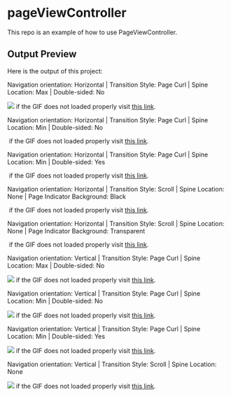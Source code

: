 # pageViewController
This repo is an example of how to use PageViewController.

## Output Preview
Here is the output of this project:

Navigation orientation: Horizontal | Transition Style: Page Curl | Spine Location: Max | Double-sided: No

![](http://luthfifr.com/buku_ios_101/gif/pageViewController/horizontal_pageCurl_spineMax.gif) if the GIF does not loaded properly visit [this link](http://luthfifr.com/buku_ios_101/gif/pageViewController/horizontal_pageCurl_spineMax.gif).

Navigation orientation: Horizontal | Transition Style: Page Curl | Spine Location: Min | Double-sided: No

![]() if the GIF does not loaded properly visit [this link]().

Navigation orientation: Horizontal | Transition Style: Page Curl | Spine Location: Min | Double-sided: Yes

![]() if the GIF does not loaded properly visit [this link]().

Navigation orientation: Horizontal | Transition Style: Scroll | Spine Location: None | Page Indicator Background: Black

![]() if the GIF does not loaded properly visit [this link]().

Navigation orientation: Horizontal | Transition Style: Scroll | Spine Location: None | Page Indicator Background: Transparent

![]() if the GIF does not loaded properly visit [this link]().

Navigation orientation: Vertical | Transition Style: Page Curl | Spine Location: Max | Double-sided: No

![](http://luthfifr.com/buku_ios_101/gif/pageViewController/vertikal_pageCurl_spineMax.gif) if the GIF does not loaded properly visit [this link](http://luthfifr.com/buku_ios_101/gif/pageViewController/vertikal_pageCurl_spineMax.gif).

Navigation orientation: Vertical | Transition Style: Page Curl | Spine Location: Min | Double-sided: No

![](http://luthfifr.com/buku_ios_101/gif/pageViewController/vertikal_pageCurl_spineMin.gif) if the GIF does not loaded properly visit [this link](http://luthfifr.com/buku_ios_101/gif/pageViewController/vertikal_pageCurl_spineMin.gif).

Navigation orientation: Vertical | Transition Style: Page Curl | Spine Location: Min | Double-sided: Yes

![](http://luthfifr.com/buku_ios_101/gif/pageViewController/vertikal_pageCurl_spineMin_doubleSided.gif) if the GIF does not loaded properly visit [this link](http://luthfifr.com/buku_ios_101/gif/pageViewController/vertikal_pageCurl_spineMin_doubleSided.gif).

Navigation orientation: Vertical | Transition Style: Scroll | Spine Location: None

![](http://luthfifr.com/buku_ios_101/gif/pageViewController/vertikal_scroll.gif) if the GIF does not loaded properly visit [this link](http://luthfifr.com/buku_ios_101/gif/pageViewController/vertikal_scroll.gif).
